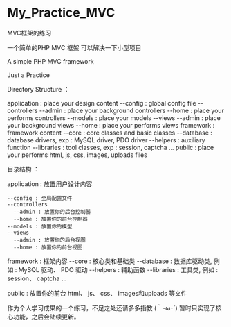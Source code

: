# My_Practice_MVC

MVC框架的练习

一个简单的PHP MVC 框架
可以解决一下小型项目

A simple PHP MVC framework

Just a Practice

Directory Structure ： 

  application : place your design content
    --config : global config file
    --controllers
      --admin : place your background controllers
      --home : place your performs controllers
    --models : place your models
    --views
      --admin : place your background views
      --home : place your performs views
  framework : framework content 
    --core : core classes and basic classes 
    --database : database drivers, exp : MySQL driver, PDO driver
    --helpers : auxiliary function
    --libraries : tool classes, exp : session, captcha ...
  public : place your performs html, js, css, images, uploads files
  
目录结构 ： 

  application : 放置用户设计内容
  
    --config : 全局配置文件
    --controllers
      --admin : 放置你的后台控制器
      --home : 放置你的前台控制器
    --models : 放置你的模型
    --views
      --admin : 放置你的后台视图
      --home : 放置你的前台视图
      
  framework : 框架内容 
    --core : 核心类和基础类 
    --database : 数据库驱动类, 例如 : MySQL 驱动、 PDO 驱动
    --helpers : 辅助函数
    --libraries : 工具类, 例如 : session、 captcha ...
    
  public : 放置你的前台 html、 js、 css、 images和uploads 等文件
  
  
  作为个人学习成果的一个练习，不足之处还请多多指教 (｀･ω･´) 
  暂时只实现了核心功能，之后会陆续更新。
  
  
